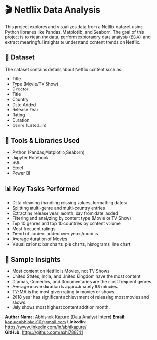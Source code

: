 # 🎬 Netflix Data Analysis

This project explores and visualizes data from a Netflix dataset using Python libraries like Pandas, Matplotlib, and Seaborn. 
The goal of this project is to clean the data, perform exploratory data analysis (EDA), and extract meaningful insights to understand content trends on Netflix.

## 📂 Dataset

The dataset contains details about Netflix content such as:
- Title
- Type (Movie/TV Show)
- Director
- Title
- Country
- Date Added
- Release Year
- Rating
- Duration
- Genre (Listed_in)

## 🔧 Tools & Libraries Used

- Python (Pandas,Matplotlib,Seaborn)
- Jupyter Notebook
- SQL
- Excel
- Power BI

## 📊 Key Tasks Performed

- Data cleaning (handling missing values, formatting dates)
- Splitting multi-genre and multi-country entries
- Extracting release year, month, day from date_added
- Filtering and analyzing by content type (Movie or TV Show)
- Top 10 genres and top 10 countries by content volume
- Most frequent ratings
- Trend of content added over years/months
- Average duration of Movies
- Visualizations: bar charts, pie charts, histograms, line chart

## 📌 Sample Insights

- Most content on Netflix is Movies, not TV Shows.
- United States, India, and United Kingdom have the most content.
- Dramas, Comedies, and Documentaries are the most frequent genres.
- Average movie duration is approximately 98 minutes.
- TV-MA is the most given rating to movies or shows.
- 2018 year has significant achievement of releasing most movies and shows.
- July shows most highest content addtion month.

**Author**
**Name**: Abhishek Kapure  (Data Analyst Intern)
**Email**: kapureabhishek16@gmail.com
**LinkedIn**: https://www.linkedin.com/in/abhikapure/  
**GitHub**: https://github.com/abhi788741
